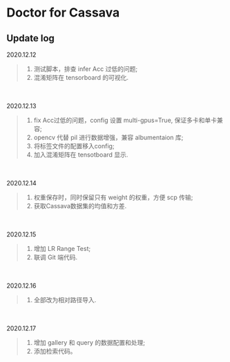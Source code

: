 # Doctor for Cassava


## Update log
2020.12.12 <br>
> 1. 测试脚本，排查 infer Acc 过低的问题;
> 2. 混淆矩阵在 tensorboard 的可视化.


<br><br>
2020.12.13 <br>
> 1. fix Acc过低的问题，config 设置 multi-gpus=True, 保证多卡和单卡兼容;
> 2. opencv 代替 pil 进行数据增强，兼容 albumentaion 库;
> 3. 将标签文件的配置移入config;
> 4. 加入混淆矩阵在 tensotboard 显示. 

<br><br>
2020.12.14 <br>
> 1. 权重保存时，同时保留只有 weight 的权重，方便 scp 传输;
> 2. 获取Cassava数据集的均值和方差.

<br><br>
2020.12.15 <br>
> 1. 增加 LR Range Test;
> 2. 联调 Git 端代码.

<br><br>
2020.12.16 <br>
> 1. 全部改为相对路径导入.

<br><br>
2020.12.17 <br>
> 1. 增加 gallery 和 query 的数据配置和处理;
> 2. 添加检索代码。


   